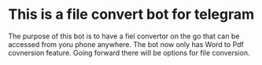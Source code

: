 # This is a file convert bot for telegram
The purpose of this bot is to have a fiel convertor on the go that can be accessed from yoru phone anywhere.
The bot now only has Word to Pdf covnersion feature. Going forward there will be options for file conversion.
